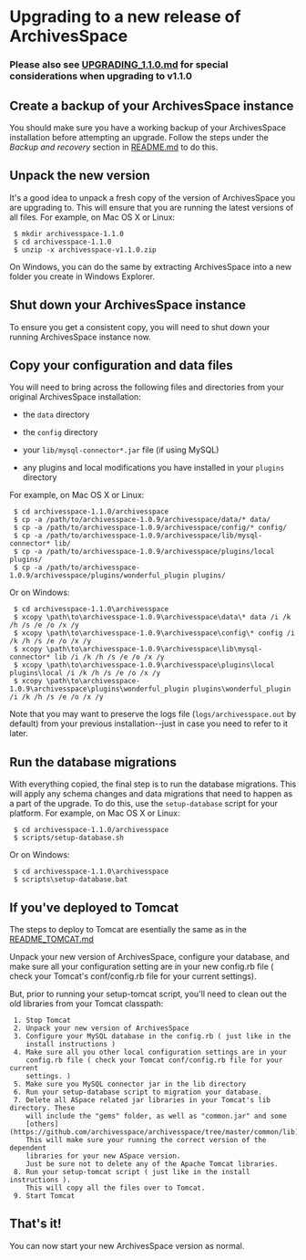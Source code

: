 # Upgrading to a new release of ArchivesSpace

### Please also see [UPGRADING_1.1.0.md](https://github.com/archivesspace/archivesspace/blob/master/UPGRADING_1.1.0.md)  for special considerations when upgrading to v1.1.0


## Create a backup of your ArchivesSpace instance

You should make sure you have a working backup of your ArchivesSpace
installation before attempting an upgrade.  Follow the steps
under the *Backup and recovery* section in [README.md](https://github.com/archivesspace/archivesspace/blob/master/README.md) to do this.


## Unpack the new version

It's a good idea to unpack a fresh copy of the version of
ArchivesSpace you are upgrading to.  This will ensure that you are
running the latest versions of all files.  For example, on Mac OS X or
Linux:

     $ mkdir archivesspace-1.1.0
     $ cd archivesspace-1.1.0
     $ unzip -x archivesspace-v1.1.0.zip

On Windows, you can do the same by extracting ArchivesSpace into a new
folder you create in Windows Explorer.

## Shut down your ArchivesSpace instance

To ensure you get a consistent copy, you will need to shut down your
running ArchivesSpace instance now.


## Copy your configuration and data files

You will need to bring across the following files and directories from
your original ArchivesSpace installation:

  * the `data` directory

  * the `config` directory

  * your `lib/mysql-connector*.jar` file (if using MySQL)

  * any plugins and local modifications you have installed in your `plugins` directory

For example, on Mac OS X or Linux:

     $ cd archivesspace-1.1.0/archivesspace
     $ cp -a /path/to/archivesspace-1.0.9/archivesspace/data/* data/
     $ cp -a /path/to/archivesspace-1.0.9/archivesspace/config/* config/
     $ cp -a /path/to/archivesspace-1.0.9/archivesspace/lib/mysql-connector* lib/
     $ cp -a /path/to/archivesspace-1.0.9/archivesspace/plugins/local plugins/
     $ cp -a /path/to/archivesspace-1.0.9/archivesspace/plugins/wonderful_plugin plugins/

Or on Windows:

     $ cd archivesspace-1.1.0\archivesspace
     $ xcopy \path\to\archivesspace-1.0.9\archivesspace\data\* data /i /k /h /s /e /o /x /y
     $ xcopy \path\to\archivesspace-1.0.9\archivesspace\config\* config /i /k /h /s /e /o /x /y
     $ xcopy \path\to\archivesspace-1.0.9\archivesspace\lib\mysql-connector* lib /i /k /h /s /e /o /x /y
     $ xcopy \path\to\archivesspace-1.0.9\archivesspace\plugins\local plugins\local /i /k /h /s /e /o /x /y
     $ xcopy \path\to\archivesspace-1.0.9\archivesspace\plugins\wonderful_plugin plugins\wonderful_plugin /i /k /h /s /e /o /x /y


Note that you may want to preserve the logs file (`logs/archivesspace.out` 
by default) from your previous installation--just in case you need to 
refer to it later.


## Run the database migrations

With everything copied, the final step is to run the database
migrations.  This will apply any schema changes and data migrations
that need to happen as a part of the upgrade.  To do this, use the
`setup-database` script for your platform. For example, on Mac OS X
or Linux:

     $ cd archivesspace-1.1.0/archivesspace
     $ scripts/setup-database.sh

Or on Windows:

     $ cd archivesspace-1.1.0\archivesspace
     $ scripts\setup-database.bat


## If you've deployed to Tomcat

The steps to deploy to Tomcat are esentially the same as in the
[README_TOMCAT.md](https://github.com/archivesspace/archivesspace/blob/master/README_TOMCAT.md)

Unpack your new version of ArchivesSpace, configure your database, and make
sure all your configuration setting are in your new config.rb file ( check your
Tomcat's conf/config.rb file for your current settings).

But, prior to running your setup-tomcat script, you'll need to clean out the
old libraries from your Tomcat classpath:

     1. Stop Tomcat
     2. Unpack your new version of ArchivesSpace
     3. Configure your MySQL database in the config.rb ( just like in the
        install instructions )
     4. Make sure all you other local configuration settings are in your
        config.rb file ( check your Tomcat conf/config.rb file for your current
        settings. )
     5. Make sure you MySQL connector jar in the lib directory
     6. Run your setup-database script to migration your database. 
     7. Delete all ASpace related jar libraries in your Tomcat's lib directory. These
        will include the "gems" folder, as well as "common.jar" and some 
        [others](https://github.com/archivesspace/archivesspace/tree/master/common/lib). 
        This will make sure your running the correct version of the dependent
        libraries for your new ASpace version. 
        Just be sure not to delete any of the Apache Tomcat libraries.
     8. Run your setup-tomcat script ( just like in the install instructions ).
        This will copy all the files over to Tomcat. 
     9. Start Tomcat
    
## That's it!

You can now start your new ArchivesSpace version as normal.
